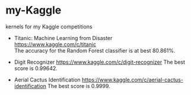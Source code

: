 # my-Kaggle
kernels for my Kaggle competitions

* Titanic: Machine Learning from Disaster
https://www.kaggle.com/c/titanic  
The accuracy for the Random Forest classifier is at best 80.861%.

* Digit Recognizer
https://www.kaggle.com/c/digit-recognizer
The best score is 0.99642.

* Aerial Cactus Identification
https://www.kaggle.com/c/aerial-cactus-identification
The best score is 0.9999.
